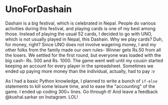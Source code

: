 # UnoForDashain
Dashain is a big festival, which is celebrated in Nepal. People do various activities during this festival, and playing cards is one of my best among those. Instead of playing the usual 52 cards, I decided to go with UNO, which is not usually played in Nepal, this Dashain. Why we play cards? Duh, for money, right? Since UNO does not involve wagering money, I and my other folks from the family made our own rules- Winner gets Rs.50 from all the losers. We settled for the first round, but everyone was loaded with the big cash- Rs. 500 and Rs. 1000. The game went well until my cousin started keeping an account for every player in the spreadsheet. Sometimes we ended up paying more money than the individual, actually, had to pay :v 

As I had a basic Python knowledge, I planned to write a bunch of ``` if-else ``` statements to kill some leisure time, and to ease the "accounting" of the game. I ended up coding 300+ lines. Go through it! And leave a feedback @kushal.sarkar on Instagram. LOL!

